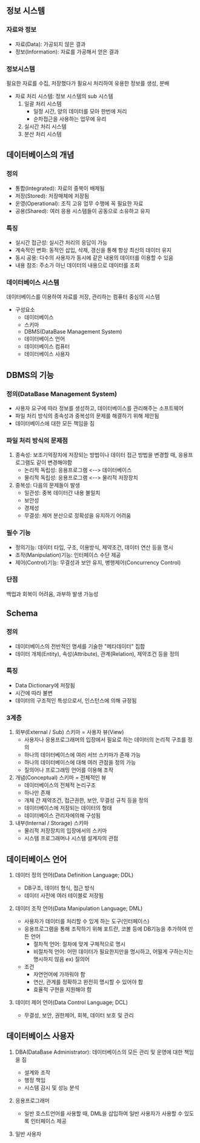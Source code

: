 ## 정보 시스템

### 자료와 정보
- 자료(Data): 가공되지 않은 결과
- 정보(Information): 자료를 가공해서 얻은 결과

### 정보시스템
필요한 자료를 수집, 저장했다가 필요시 처리하여 유용한 정보를 생성, 분배
- 자료 처리 시스템: 정보 시스템의 sub 시스템
    1. 일괄 처리 시스템
        - 일정 시간, 양의 데이터를 모아 한번에 처리
        - 순차접근을 사용하는 업무에 유리
    2. 실시간 처리 시스템
    3. 분산 처리 시스템

## 데이터베이스의 개념

### 정의
- 통합(Integrated): 자료의 중복이 배제됨
- 저장(Stored): 저장매체에 저장됨
- 운영(Operational): 조직 고유 업무 수행에 꼭 필요한 자료
- 공용(Shared): 여러 응용 시스템들이 공동으로 소유하고 유지

### 특징
- 실시간 접근성: 실시간 처리의 응답이 가능
- 계속적인 변화: 동적인 삽입, 삭제, 갱신을 통해 항상 최신의 데이터 유지
- 동시 공용: 다수의 사용자가 동시에 같은 내용의 데이터를 이용할 수 있음
- 내용 참조: 주소가 아닌 데이터의 내용으로 데이터를 조회

### 데이터베이스 시스템
데이터베이스를 이용하여 자료를 저장, 관리하는 컴퓨터 중심의 시스템
- 구성요소
    - 데이터베이스
    - 스키마
    - DBMS(DataBase Management System)
    - 데이터베이스 언어
    - 데이터베이스 컴퓨터
    - 데이터베이스 사용자

## DBMS의 기능

### 정의(DataBase Management System)
- 사용자 요구에 따라 정보를 생성하고, 데이터베이스를 관리해주는 소프트웨어
- 파일 처리 방식의 종속성과 중복성의 문제를 해결하기 위해 제안됨
- 데이터베이스에 대한 모든 책임을 짐

### 파일 처리 방식의 문제점
1. 종속성: 보조기억장치에 저장되는 방법이나 데이터 접근 방법을 변경할 때, 응용프로그램도 같이 변경해야함
    - 논리적 독립성: 응용프로그램 <--> 데이터베이스
    - 물리적 독립성: 응용프로그램 <--> 물리적 저장장치
2. 중복성: 다음의 문제들이 발생
    - 일관성: 중복 데이터간 내용 불일치
    - 보안성
    - 경제성
    - 무결성: 제어 분산으로 정확성을 유지하기 어려움

### 필수 기능
- 정의기능: 데이터 타입, 구조, 이용방식, 제약조건, 데이터 연산 등을 명시
- 조작(Manipulation)기능: 인터페이스 수단 제공
- 제어(Control)기능: 무결성과 보안 유지, 병행제어(Concurrency Control)

### 단점
백업과 회복이 어려움, 과부하 발생 가능성

## Schema

### 정의
- 데이터베이스의 전반적인 명세를 기술한 "메타데이터" 집합
- 데이터 개체(Entity), 속성(Attribute), 관계(Relation), 제약조건 등을 정의

### 특징
- Data Dictionary에 저장됨
- 시간에 따라 불변
- 데이터의 구조적인 특성으로서, 인스턴스에 의해 규정됨

### 3계층
1. 외부(External / Sub) 스키마 = 사용자 뷰(View)
    - 사용자나 응용프로그래머의 입장에서 필요로 하는 데이터의 논리적 구조를 정의
    - 하나의 데이터베이스에 여러 서브 스키마가 존재 가능
    - 하나의 데이터베이스에 대해 여러 관점을 정의 가능
    - 질의어나 프로그래밍 언어를 이용해 조작
2. 개념(Conceptual) 스키마 = 전체적인 뷰
    - 데이터베이스의 전체적 논리구조
    - 하나만 존재
    - 개체 간 제약조건, 접근권한, 보안, 무결성 규칙 등을 정의
    - 데이터베이스에 저장되는 데이터의 형태
    - 데이터베이스 관리자에의해 구성됨
3. 내부(Internal / Storage) 스키마
    - 물리적 저장장치의 입장에서의 스키마
    - 시스템 프로그래머나 시스템 설계자의 관점

## 데이터베이스 언어

1. 데이터 정의 언어(Data Definition Language; DDL)
    - DB구조, 데이터 형식, 접근 방식
    - 데이터 사전에 여러 테이블로 저장됨

2. 데이터 조작 언어(Data Manipulation Language; DML)
    - 사용자가 데이터를 처리할 수 있게 하는 도구(인터페이스)
    - 응용프로그램을 통해 조작하기 위해 포트란, 코볼 등에 DB기능을 추가하여 만든 언어
        - 절차적 언어: 절차에 맞게 구체적으로 명시
        - 비절차적 언어: 어떤 데이터가 필요한지만을 명시하고, 어떨게 구하는지는 명시하지 않음 ex) 질의어
    - 조건
        - 자연언어에 가까워야 함
        - 연산, 관계를 정확하고 완전히 명시할 수 있어야 함
        - 효율적 구현을 지원해야 함

3. 데이터 제어 언어(Data Control Language; DCL)
    - 무결성, 보안, 권한제어, 회복, 데이터 보호 및 관리

## 데이터베이스 사용자

1. DBA(DataBase Administrator): 데이터베이스의 모든 관리 및 운영에 대한 책임을 짐
    - 설계와 조작
    - 행정 책임
    - 시스템 감시 및 성능 분석

2. 응용프로그래머
    - 일반 호스트언어를 사용할 때, DML을 삽입하여 일반 사용자가 사용할 수 있도록 인터페이스 제공

3. 일반 사용자